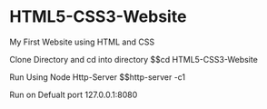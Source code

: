 # HTML5-CSS3-Website
My First Website using HTML and CSS

Clone Directory and cd into directory
$$cd HTML5-CSS3-Website

Run Using Node Http-Server
$$http-server -c1

Run on Defualt port 
127.0.0.1:8080
